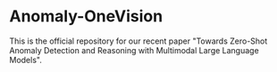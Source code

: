 # Anomaly-OneVision
This is the official repository for our recent paper "Towards Zero-Shot Anomaly Detection and Reasoning with Multimodal Large Language Models".
